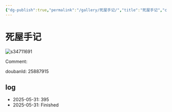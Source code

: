 ```yaml
---
{"dg-publish":true,"permalink":"/gallery/死屋手记/","title":"死屋手记","created":"2025-06-16T14:31:18.257+08:00"}
---
```



# 死屋手记

![s34711691](https://hiraeth-picbed.oss-cn-beijing.aliyuncs.com/s34711691.webp)

Comment: 



doubanId: 25887915

## log

- 2025-05-31: 395
- 2025-05-31: Finished
